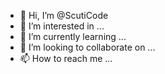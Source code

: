 - 👋 Hi, I’m @ScutiCode
- 👀 I’m interested in ...
- 🌱 I’m currently learning ...
- 💞️ I’m looking to collaborate on ...
- 📫 How to reach me ...

<!---
ScutiCode/ScutiCode is a ✨ special ✨ repository because its `README.md` (this file) appears on your GitHub profile.
You can click the Preview link to take a look at your changes.
--->
